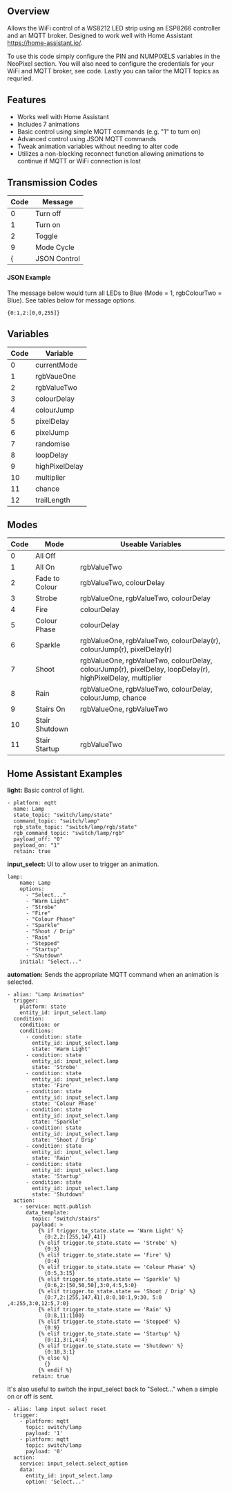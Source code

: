 ## Overview
Allows the WiFi control of a WS8212 LED strip using an ESP8266 controller and an MQTT broker. Designed to work well with Home Assistant https://home-assistant.io/.

To use this code simply configure the PIN and NUMPIXELS variables in the NeoPixel section. You will also need to configure the credentials for your WiFi and MQTT broker, see <REDACTED> code. Lastly you can tailor the MQTT topics as requried.

## Features
* Works well with Home Assistant
* Includes 7 animations
* Basic control using simple MQTT commands (e.g. "1" to turn on)
* Advanced control using JSON MQTT commands
* Tweak animation variables without needing to alter code
* Utilizes a non-blocking reconnect function allowing animations to continue if MQTT or WiFi connection is lost

## Transmission Codes
| Code | Message |
|---|---|
| 0 | Turn off |
| 1 | Turn on |
| 2 | Toggle |   
| 9 | Mode Cycle |
| { | JSON Control |

#### JSON Example
The message below would turn all LEDs to Blue (Mode = 1, rgbColourTwo = Blue). See tables below for message options.

`{0:1,2:[0,0,255]}`

## Variables
| Code | Variable |
|---|---|
| 0 | currentMode |
| 1 | rgbVaueOne |
| 2 | rgbValueTwo |
| 3 | colourDelay |
| 4 | colourJump |
| 5 | pixelDelay |
| 6 | pixelJump |
| 7 | randomise |
| 8 | loopDelay |
| 9 | highPixelDelay |
| 10 | multiplier |
| 11 | chance |
| 12 | trailLength |

## Modes
| Code | Mode | Useable Variables |
|---|---|---|
| 0 | All Off |
| 1 | All On | rgbValueTwo |
| 2 | Fade to Colour | rgbValueTwo, colourDelay |
| 3 | Strobe | rgbValueOne, rgbValueTwo, colourDelay |
| 4 | Fire | colourDelay |
| 5 | Colour Phase | colourDelay |
| 6 | Sparkle | rgbValueOne, rgbValueTwo, colourDelay(r), colourJump(r), pixelDelay(r) |
| 7 | Shoot | rgbValueOne, rgbValueTwo, colourDelay, colourJump(r), pixelDelay, loopDelay(r), highPixelDelay, multiplier |
| 8 | Rain | rgbValueOne, rgbValueTwo, colourDelay, colourJump, chance |
| 9 | Stairs On | rgbValueOne, rgbValueTwo |
| 10 | Stair Shutdown | |
| 11 | Stair Startup | rgbValueTwo |

## Home Assistant Examples
**light:**
Basic control of light.
```
- platform: mqtt
  name: Lamp
  state_topic: "switch/lamp/state"
  command_topic: "switch/lamp"
  rgb_state_topic: "switch/lamp/rgb/state"
  rgb_command_topic: "switch/lamp/rgb"
  payload_off: "0"
  payload_on: "1"
  retain: true
```

**input_select:**
UI to allow user to trigger an animation.
```
lamp:
    name: Lamp
    options:
      - "Select..."
      - "Warm Light"
      - "Strobe"
      - "Fire"
      - "Colour Phase"
      - "Sparkle"
      - "Shoot / Drip"
      - "Rain"
      - "Stepped"
      - "Startup"
      - "Shutdown"
    initial: "Select..."
```

**automation:**
Sends the appropriate MQTT command when an animation is selected.
```
- alias: "Lamp Animation"
  trigger:
    platform: state
    entity_id: input_select.lamp
  condition:
    condition: or
    conditions:
      - condition: state
        entity_id: input_select.lamp
        state: 'Warm Light'
      - condition: state
        entity_id: input_select.lamp
        state: 'Strobe'
      - condition: state
        entity_id: input_select.lamp
        state: 'Fire'
      - condition: state
        entity_id: input_select.lamp
        state: 'Colour Phase'
      - condition: state
        entity_id: input_select.lamp
        state: 'Sparkle'
      - condition: state
        entity_id: input_select.lamp
        state: 'Shoot / Drip'
      - condition: state
        entity_id: input_select.lamp
        state: 'Rain'      
      - condition: state
        entity_id: input_select.lamp
        state: 'Startup'
      - condition: state
        entity_id: input_select.lamp
        state: 'Shutdown'        
  action:
    - service: mqtt.publish
      data_template:
        topic: "switch/stairs"
        payload: >
          {% if trigger.to_state.state == 'Warm Light' %}
            {0:2,2:[255,147,41]}
          {% elif trigger.to_state.state == 'Strobe' %}
            {0:3}
          {% elif trigger.to_state.state == 'Fire' %}
            {0:4}
          {% elif trigger.to_state.state == 'Colour Phase' %}
            {0:5,3:15}
          {% elif trigger.to_state.state == 'Sparkle' %}
            {0:6,2:[50,50,50],3:0,4:5,5:0}
          {% elif trigger.to_state.state == 'Shoot / Drip' %}
            {0:7,2:[255,147,41],8:0,10:1,9:30, 5:0 ,4:255,3:0,12:5,7:0}
          {% elif trigger.to_state.state == 'Rain' %}
            {0:8,11:1100}
          {% elif trigger.to_state.state == 'Stepped' %}
            {0:9}
          {% elif trigger.to_state.state == 'Startup' %}
            {0:11,3:1,4:4}
          {% elif trigger.to_state.state == 'Shutdown' %}
            {0:10,3:1}
          {% else %}
            {}
          {% endif %}
        retain: true
```

It's also useful to switch the input_select back to "Select..." when a simple on or off is sent.
```
- alias: lamp input select reset
  trigger:
    - platform: mqtt
      topic: switch/lamp
      payload: '1'
    - platform: mqtt
      topic: switch/lamp
      payload: '0'
  action:
    service: input_select.select_option
    data:
      entity_id: input_select.lamp
      option: 'Select...'
``` 